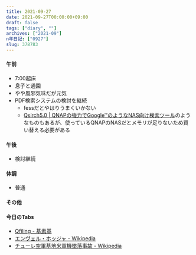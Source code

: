 ```yaml
---
title: 2021-09-27
date: 2021-09-27T00:00:00+09:00
draft: false
tags: ["diary", ""]
archives: ["2021-09"]
n年日記: ["0927"]
slug: 378783
---
```

#### 午前
- 7:00起床
- 息子と通園
- やや風邪気味だが元気
- PDF検索システムの検討を継続
  - fessだとやはりうまくいかない
  - [Qsirch5.0 | QNAPの強力でGoogle™のようなNAS向け検索ツール](https://www.qnap.com/ja-jp/software/qsirch)のようなものもあるが、使っているQNAPのNASだとメモリが足りないため買い替える必要がある
#### 午後
- 検討継続
#### 体調
- 普通
#### その他
#### 今日のTabs
- [Qfiling - 基素基](https://scrapbox.io/motoso/Qfiling)
- [エンヴェル・ホッジャ - Wikipedia](https://ja.wikipedia.org/wiki/%E3%82%A8%E3%83%B3%E3%83%B4%E3%82%A7%E3%83%AB%E3%83%BB%E3%83%9B%E3%83%83%E3%82%B8%E3%83%A3)
- [チューレ空軍基地米軍機墜落事故 - Wikipedia](https://ja.wikipedia.org/wiki/%E3%83%81%E3%83%A5%E3%83%BC%E3%83%AC%E7%A9%BA%E8%BB%8D%E5%9F%BA%E5%9C%B0%E7%B1%B3%E8%BB%8D%E6%A9%9F%E5%A2%9C%E8%90%BD%E4%BA%8B%E6%95%85)